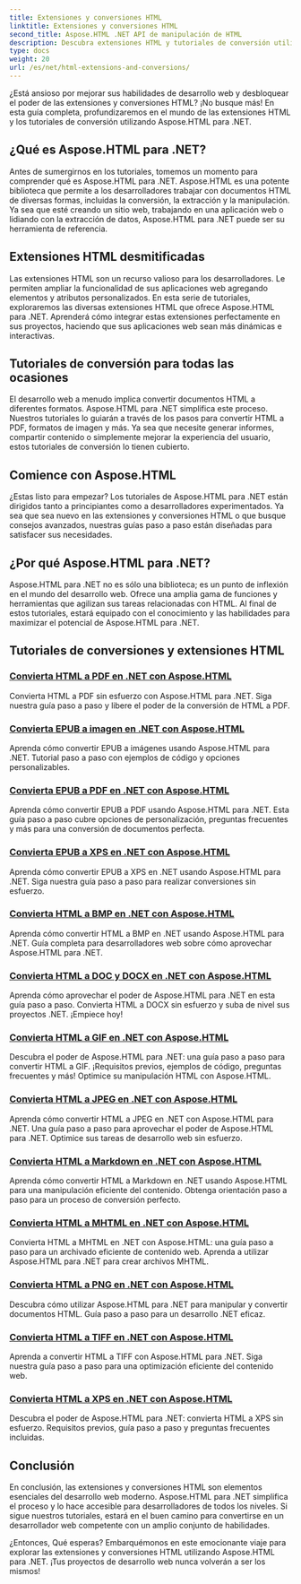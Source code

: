 ```yaml
---
title: Extensiones y conversiones HTML
linktitle: Extensiones y conversiones HTML
second_title: Aspose.HTML .NET API de manipulación de HTML
description: Descubra extensiones HTML y tutoriales de conversión utilizando Aspose.HTML para .NET. Aprenda a optimizar el desarrollo web con estos completos tutoriales.
type: docs
weight: 20
url: /es/net/html-extensions-and-conversions/
---
```


¿Está ansioso por mejorar sus habilidades de desarrollo web y desbloquear el poder de las extensiones y conversiones HTML? ¡No busque más! En esta guía completa, profundizaremos en el mundo de las extensiones HTML y los tutoriales de conversión utilizando Aspose.HTML para .NET.

## ¿Qué es Aspose.HTML para .NET?

Antes de sumergirnos en los tutoriales, tomemos un momento para comprender qué es Aspose.HTML para .NET. Aspose.HTML es una potente biblioteca que permite a los desarrolladores trabajar con documentos HTML de diversas formas, incluidas la conversión, la extracción y la manipulación. Ya sea que esté creando un sitio web, trabajando en una aplicación web o lidiando con la extracción de datos, Aspose.HTML para .NET puede ser su herramienta de referencia.

## Extensiones HTML desmitificadas

Las extensiones HTML son un recurso valioso para los desarrolladores. Le permiten ampliar la funcionalidad de sus aplicaciones web agregando elementos y atributos personalizados. En esta serie de tutoriales, exploraremos las diversas extensiones HTML que ofrece Aspose.HTML para .NET. Aprenderá cómo integrar estas extensiones perfectamente en sus proyectos, haciendo que sus aplicaciones web sean más dinámicas e interactivas.

## Tutoriales de conversión para todas las ocasiones

El desarrollo web a menudo implica convertir documentos HTML a diferentes formatos. Aspose.HTML para .NET simplifica este proceso. Nuestros tutoriales lo guiarán a través de los pasos para convertir HTML a PDF, formatos de imagen y más. Ya sea que necesite generar informes, compartir contenido o simplemente mejorar la experiencia del usuario, estos tutoriales de conversión lo tienen cubierto.

## Comience con Aspose.HTML

¿Estas listo para empezar? Los tutoriales de Aspose.HTML para .NET están dirigidos tanto a principiantes como a desarrolladores experimentados. Ya sea que sea nuevo en las extensiones y conversiones HTML o que busque consejos avanzados, nuestras guías paso a paso están diseñadas para satisfacer sus necesidades.

## ¿Por qué Aspose.HTML para .NET?

Aspose.HTML para .NET no es sólo una biblioteca; es un punto de inflexión en el mundo del desarrollo web. Ofrece una amplia gama de funciones y herramientas que agilizan sus tareas relacionadas con HTML. Al final de estos tutoriales, estará equipado con el conocimiento y las habilidades para maximizar el potencial de Aspose.HTML para .NET.

## Tutoriales de conversiones y extensiones HTML
### [Convierta HTML a PDF en .NET con Aspose.HTML](./convert-html-to-pdf/)
Convierta HTML a PDF sin esfuerzo con Aspose.HTML para .NET. Siga nuestra guía paso a paso y libere el poder de la conversión de HTML a PDF.
### [Convierta EPUB a imagen en .NET con Aspose.HTML](./convert-epub-to-image/)
Aprenda cómo convertir EPUB a imágenes usando Aspose.HTML para .NET. Tutorial paso a paso con ejemplos de código y opciones personalizables.
### [Convierta EPUB a PDF en .NET con Aspose.HTML](./convert-epub-to-pdf/)
Aprenda cómo convertir EPUB a PDF usando Aspose.HTML para .NET. Esta guía paso a paso cubre opciones de personalización, preguntas frecuentes y más para una conversión de documentos perfecta.
### [Convierta EPUB a XPS en .NET con Aspose.HTML](./convert-epub-to-xps/)
Aprenda cómo convertir EPUB a XPS en .NET usando Aspose.HTML para .NET. Siga nuestra guía paso a paso para realizar conversiones sin esfuerzo.
### [Convierta HTML a BMP en .NET con Aspose.HTML](./convert-html-to-bmp/)
Aprenda cómo convertir HTML a BMP en .NET usando Aspose.HTML para .NET. Guía completa para desarrolladores web sobre cómo aprovechar Aspose.HTML para .NET.
### [Convierta HTML a DOC y DOCX en .NET con Aspose.HTML](./convert-html-to-doc-docx/)
Aprenda cómo aprovechar el poder de Aspose.HTML para .NET en esta guía paso a paso. Convierta HTML a DOCX sin esfuerzo y suba de nivel sus proyectos .NET. ¡Empiece hoy!
### [Convierta HTML a GIF en .NET con Aspose.HTML](./convert-html-to-gif/)
Descubra el poder de Aspose.HTML para .NET: una guía paso a paso para convertir HTML a GIF. ¡Requisitos previos, ejemplos de código, preguntas frecuentes y más! Optimice su manipulación HTML con Aspose.HTML.
### [Convierta HTML a JPEG en .NET con Aspose.HTML](./convert-html-to-jpeg/)
Aprenda cómo convertir HTML a JPEG en .NET con Aspose.HTML para .NET. Una guía paso a paso para aprovechar el poder de Aspose.HTML para .NET. Optimice sus tareas de desarrollo web sin esfuerzo.
### [Convierta HTML a Markdown en .NET con Aspose.HTML](./convert-html-to-markdown/)
Aprenda cómo convertir HTML a Markdown en .NET usando Aspose.HTML para una manipulación eficiente del contenido. Obtenga orientación paso a paso para un proceso de conversión perfecto.
### [Convierta HTML a MHTML en .NET con Aspose.HTML](./convert-html-to-mhtml/)
Convierta HTML a MHTML en .NET con Aspose.HTML: una guía paso a paso para un archivado eficiente de contenido web. Aprenda a utilizar Aspose.HTML para .NET para crear archivos MHTML.
### [Convierta HTML a PNG en .NET con Aspose.HTML](./convert-html-to-png/)
Descubra cómo utilizar Aspose.HTML para .NET para manipular y convertir documentos HTML. Guía paso a paso para un desarrollo .NET eficaz.
### [Convierta HTML a TIFF en .NET con Aspose.HTML](./convert-html-to-tiff/)
Aprenda a convertir HTML a TIFF con Aspose.HTML para .NET. Siga nuestra guía paso a paso para una optimización eficiente del contenido web.
### [Convierta HTML a XPS en .NET con Aspose.HTML](./convert-html-to-xps/)
Descubra el poder de Aspose.HTML para .NET: convierta HTML a XPS sin esfuerzo. Requisitos previos, guía paso a paso y preguntas frecuentes incluidas.

## Conclusión

En conclusión, las extensiones y conversiones HTML son elementos esenciales del desarrollo web moderno. Aspose.HTML para .NET simplifica el proceso y lo hace accesible para desarrolladores de todos los niveles. Si sigue nuestros tutoriales, estará en el buen camino para convertirse en un desarrollador web competente con un amplio conjunto de habilidades.

¿Entonces, Qué esperas? Embarquémonos en este emocionante viaje para explorar las extensiones y conversiones HTML utilizando Aspose.HTML para .NET. ¡Tus proyectos de desarrollo web nunca volverán a ser los mismos!